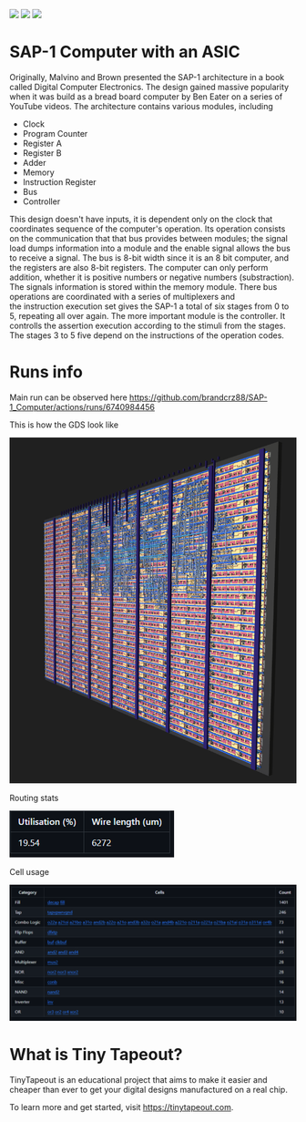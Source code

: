 ![](../../workflows/gds/badge.svg) ![](../../workflows/docs/badge.svg) ![](../../workflows/test/badge.svg)

# SAP-1 Computer with an ASIC

Originally, Malvino and Brown presented the SAP-1 architecture in a book called Digital Computer Electronics. 
The design gained massive popularity when it was build as a bread board computer by Ben Eater on a series of YouTube videos. 
The architecture contains various modules, including
- Clock 
- Program Counter
- Register A
- Register B
- Adder
- Memory
- Instruction Register
- Bus
- Controller

This design doesn't have inputs, it is dependent only on the clock that coordinates sequence of the computer's operation. 
Its operation consists on the communication that that bus provides between modules; the signal load dumps information into a module
and the enable signal allows the bus to receive a signal. The bus is 8-bit width since it is an 8 bit computer, and the registers
are also 8-bit registers. 
The computer can only perform addition, whether it is positive numbers or negative numbers (substraction). 
The signals information is stored within the memory module. There bus operations are coordinated with a series of multiplexers and      
the instruction execution set gives the SAP-1 a total of six stages from 0 to 5, repeating all over again. 
The more important module      is the controller. It controlls the assertion execution according to the stimuli from the stages.
The stages 3 to 5 five depend on the instructions of the operation codes. 

# Runs info

Main run can be observed here https://github.com/brandcrz88/SAP-1_Computer/actions/runs/6740984456

This is how the GDS look like 

![Generated 3D GDS](gds.png)

Routing stats

![Routing statistics](routing_stats.png)

Cell usage 

![Cell Usage by Category](cell_usage.png)

# What is Tiny Tapeout?

TinyTapeout is an educational project that aims to make it easier and cheaper than ever to get your digital designs manufactured on a real chip.

To learn more and get started, visit https://tinytapeout.com.


